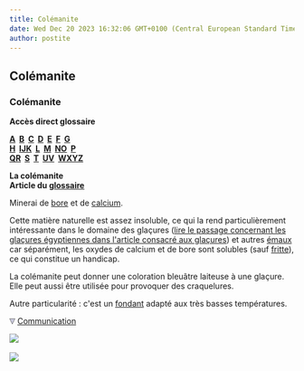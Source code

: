 ```yaml
---
title: Colémanite
date: Wed Dec 20 2023 16:32:06 GMT+0100 (Central European Standard Time)
author: postite
---
```


## Colémanite
### Colémanite
 **Accès direct glossaire**

**[A](a.html)  [B](b.html)  [C](c.html)  [D](d.html)  [E](e.html)  [F](f.html)  [G](g.html)  
[H](h.html)  [IJK](ijk.html)  [L](l.html)  [M](m.html)  [NO](no.html)  [P](p.html)  
[QR](qr.html)  [S](s.html)  [T](t.html)  [UV](uv.html)  [WXYZ](wxyz.html)**

**La colémanite  
Article du [glossaire](glossaire.html)**

Minerai de [bore](bore.html) et de [calcium](calcium.html).

Cette matière naturelle est assez insoluble, ce qui la rend particulièrement intéressante dans le domaine des glaçures ([lire le passage concernant les glaçures égyptiennes dans l'article consacré aux glaçures](glacure.html#egypteetglacures)) et autres [émaux](email.html) car séparément, les oxydes de calcium et de bore sont solubles (sauf [fritte](fritte.html)), ce qui constitue un handicap.

La colémanite peut donner une coloration bleuâtre laiteuse à une glaçure. Elle peut aussi être utilisée pour provoquer des craquelures.

Autre particularité : c'est un [fondant](fondant.html) adapté aux très basses températures.



![](images/flechebas.gif) [Communication](http://www.artrealite.com/annonceurs.htm) 

[![](https://cbonvin.fr/sites/regie.artrealite.com/visuels/campagne1.png)](index-2.html#20131014)

![](https://cbonvin.fr/sites/regie.artrealite.com/visuels/campagne2.png)